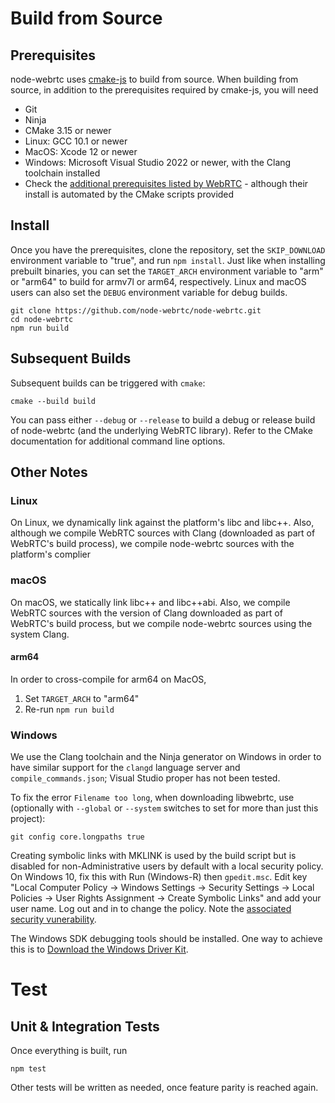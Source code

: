# Build from Source

## Prerequisites

node-webrtc uses [cmake-js](https://github.com/cmake-js/cmake-js) to build
from source. When building from source, in addition to the prerequisites
required by cmake-js, you will need

* Git
* Ninja
* CMake 3.15 or newer
* Linux: GCC 10.1 or newer
* MacOS: Xcode 12 or newer
* Windows: Microsoft Visual Studio 2022 or newer, with the Clang toolchain installed
* Check the [additional prerequisites listed by WebRTC](https://webrtc.github.io/webrtc-org/native-code/development/prerequisite-sw/) - although their install is automated by the CMake scripts provided


## Install

Once you have the prerequisites, clone the repository, set the `SKIP_DOWNLOAD`
environment variable to "true", and run `npm install`. Just like when
installing prebuilt binaries, you can set the `TARGET_ARCH` environment
variable to "arm" or "arm64" to build for armv7l or arm64, respectively. Linux
and macOS users can also set the `DEBUG` environment variable for debug builds.

```
git clone https://github.com/node-webrtc/node-webrtc.git
cd node-webrtc
npm run build
```

## Subsequent Builds

Subsequent builds can be triggered with `cmake`:

```
cmake --build build
```

You can pass either `--debug` or `--release` to build a debug or release build
of node-webrtc (and the underlying WebRTC library). Refer to the CMake
documentation for additional command line options.

## Other Notes

### Linux

On Linux, we dynamically link against the platform's libc and libc++.
Also, although we compile WebRTC sources with Clang (downloaded as part of
WebRTC's build process), we compile node-webrtc sources with the platform's
complier

### macOS

On macOS, we statically link libc++ and libc++abi. Also, we compile WebRTC
sources with the version of Clang downloaded as part of WebRTC's build process,
but we compile node-webrtc sources using the system Clang.

#### arm64

In order to cross-compile for arm64 on MacOS,

1. Set `TARGET_ARCH` to "arm64"
2. Re-run `npm run build`

### Windows

We use the Clang toolchain and the Ninja generator on Windows in order to have
similar support for the `clangd` language server and `compile_commands.json`;
Visual Studio proper has not been tested.

To fix the error `Filename too long`, when downloading libwebrtc, use
(optionally with `--global` or `--system` switches to set for more than just
this project):

```
git config core.longpaths true
```

Creating symbolic links with MKLINK is used by the build script but is disabled for non-Administrative users by default with a local security policy. On Windows 10, fix this with Run (Windows-R) then `gpedit.msc`. Edit key "Local Computer Policy -> Windows Settings -> Security Settings -> Local Policies -> User Rights Assignment -> Create Symbolic Links" and add your user name. Log out and in to change the policy. Note the [associated security vunerability](https://docs.microsoft.com/en-us/windows/security/threat-protection/security-policy-settings/create-symbolic-links#vulnerability).

The Windows SDK debugging tools should be installed. One way to achieve this is to [Download the Windows Driver Kit](https://docs.microsoft.com/en-us/windows-hardware/drivers/download-the-wdk).

# Test

## Unit & Integration Tests

Once everything is built, run

```
npm test
```

Other tests will be written as needed, once feature parity is reached again.
